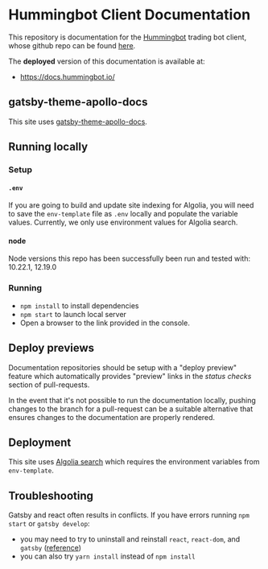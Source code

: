 # Hummingbot Client Documentation

This repository is documentation for the [Hummingbot](https://hummingbot.io) trading bot client, whose github repo can be found [here](https://github.com/coinalpha/hummingbot).

The **deployed** version of this documentation is available at:

- https://docs.hummingbot.io/

## gatsby-theme-apollo-docs

This site uses [gatsby-theme-apollo-docs](https://github.com/apollographql/gatsby-theme-apollo/tree/master/packages/gatsby-theme-apollo-docs).

## Running locally

### Setup

#### `.env`

If you are going to build and update site indexing for Algolia, you will need to save the `env-template` file as `.env` locally and populate the variable values. Currently, we only use environment values for Algolia search.

#### node

Node versions this repo has been successfully been run and tested with: 10.22.1, 12.19.0

### Running

- `npm install` to install dependencies
- `npm start` to launch local server
- Open a browser to the link provided in the console.

## Deploy previews

Documentation repositories should be setup with a "deploy preview" feature which automatically provides "preview" links in the _status checks_ section of pull-requests.

In the event that it's not possible to run the documentation locally, pushing changes to the branch for a pull-request can be a suitable alternative that ensures changes to the documentation are properly rendered.

## Deployment

This site uses [Algolia search](https://algolia.com) which requires the environment variables from `env-template`.

## Troubleshooting

Gatsby and react often results in conflicts. If you have errors running `npm start` or `gatsby develop`:

- you may need to try to uninstall and reinstall `react`, `react-dom`, and `gatsby` ([reference](https://github.com/gatsbyjs/gatsby/issues/19827#issuecomment-573986378))
- you can also try `yarn install` instead of `npm install`
